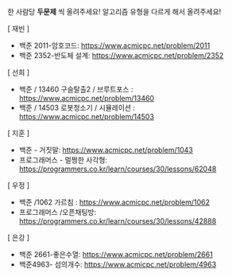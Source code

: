 한 사람당 **두문제** 씩 올려주세요!
알고리즘 유형을 다르게 해서 올려주세요!

[ 재빈 ]
- 백준 2011-암호코드: https://www.acmicpc.net/problem/2011
- 백준 2352-반도체 설계: https://www.acmicpc.net/problem/2352

[ 선희 ]
- 백준 / 13460 구슬탈출2 / 브루트포스 : https://www.acmicpc.net/problem/13460
- 백준 / 14503 로봇청소기 / 시뮬레이션 : https://www.acmicpc.net/problem/14503

[ 지훈 ]
- 백준 - 거짓말: https://www.acmicpc.net/problem/1043
- 프로그래머스 - 멀쩡한 사각형: https://programmers.co.kr/learn/courses/30/lessons/62048

[ 우정 ]
- 백준  /1062 가르침 : https://www.acmicpc.net/problem/1062
- 프로그래머스 /오픈채팅방: https://programmers.co.kr/learn/courses/30/lessons/42888

[ 은강 ]
- 백준 2661-좋은수열: https://www.acmicpc.net/problem/2661
- 백준4963- 섬의개수: https://www.acmicpc.net/problem/4963
